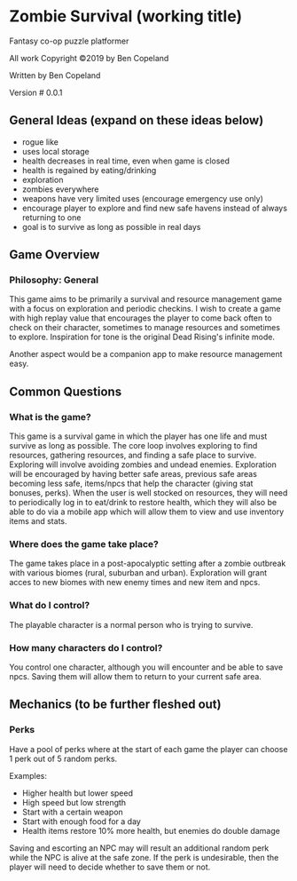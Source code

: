 # Zombie Survival (working title)
Fantasy co-op puzzle platformer

All work Copyright ©2019 by Ben Copeland

Written by Ben Copeland

Version # 0.0.1

## General Ideas (expand on these ideas below)
* rogue like
* uses local storage
* health decreases in real time, even when game is closed
* health is regained by eating/drinking
* exploration
* zombies everywhere
* weapons have very limited uses (encourage emergency use only)
* encourage player to explore and find new safe havens instead of always returning to one
* goal is to survive as long as possible in real days

## Game Overview

### Philosophy: General

This game aims to be primarily a survival and resource management game with a focus on exploration and periodic checkins. I wish to create a game with high replay value that encourages the player to come back often to check on their character, sometimes to manage resources and sometimes to explore. Inspiration for tone is the original Dead Rising's infinite mode.

Another aspect would be a companion app to make resource management easy.

## Common Questions

### What is the game?

This game is a survival game in which the player has one life and must survive as long as possible. The core loop involves exploring to find resources, gathering resources, and finding a safe place to survive. Exploring will involve avoiding zombies and undead enemies. Exploration will be encouraged by having better safe areas, previous safe areas becoming less safe, items/npcs that help the character (giving stat bonuses, perks). When the user is well stocked on resources, they will need to periodically log in to eat/drink to restore health, which they will also be able to do via a mobile app which will allow them to view and use inventory items and stats.

### Where does the game take place?

The game takes place in a post-apocalyptic setting after a zombie outbreak with various biomes (rural, suburban and urban). Exploration will grant acces to new biomes with new enemy times and new item and npcs.

### What do I control?

The playable character is a normal person who is trying to survive.

### How many characters do I control?

You control one character, although you will encounter and be able to save npcs. Saving them will allow them to return to your current safe area.

## Mechanics (to be further fleshed out)

### Perks

Have a pool of perks where at the start of each game the player can choose 1 perk out of 5 random perks.

Examples:
- Higher health but lower speed
- High speed but low strength
- Start with a certain weapon
- Start with enough food for a day
- Health items restore 10% more health, but enemies do double damage

Saving and escorting an NPC may will result an additional random perk while the NPC is alive at the safe zone. If the perk is undesirable, then the player will need to decide whether to save them or not.